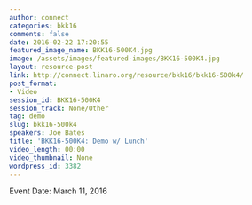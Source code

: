 ```yaml
---
author: connect
categories: bkk16
comments: false
date: 2016-02-22 17:20:55
featured_image_name: BKK16-500K4.jpg
image: /assets/images/featured-images/BKK16-500K4.jpg
layout: resource-post
link: http://connect.linaro.org/resource/bkk16/bkk16-500k4/
post_format:
- Video
session_id: BKK16-500K4
session_track: None/Other
tag: demo
slug: bkk16-500k4
speakers: Joe Bates
title: 'BKK16-500K4: Demo w/ Lunch'
video_length: 00:00
video_thumbnail: None
wordpress_id: 3382
---
```


Event Date: March 11, 2016